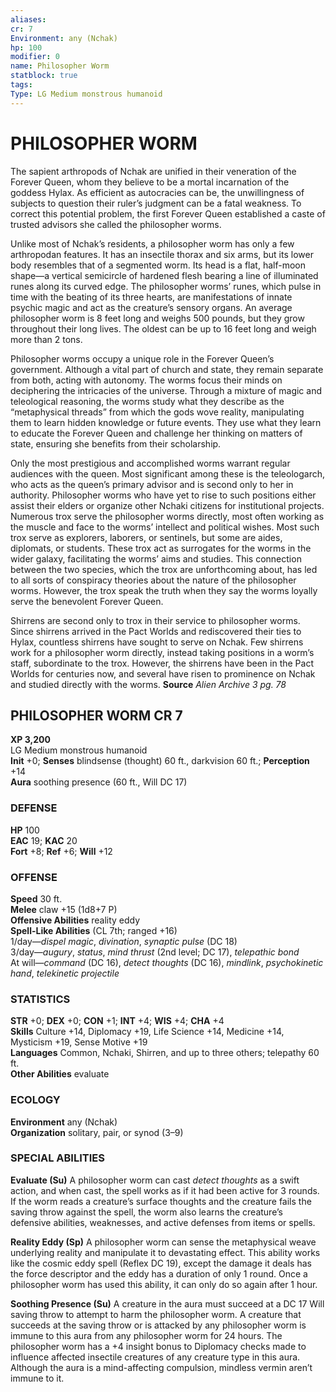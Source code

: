 ```yaml
---
aliases: 
cr: 7
Environment: any (Nchak)  
hp: 100
modifier: 0
name: Philosopher Worm
statblock: true
tags: 
Type: LG Medium monstrous humanoid  
---
```

# PHILOSOPHER WORM
The sapient arthropods of Nchak are unified in their veneration of the Forever Queen, whom they believe to be a mortal incarnation of the goddess Hylax. As efficient as autocracies can be, the unwillingness of subjects to question their ruler’s judgment can be a fatal weakness. To correct this potential problem, the first Forever Queen established a caste of trusted advisors she called the philosopher worms.

Unlike most of Nchak’s residents, a philosopher worm has only a few arthropodan features. It has an insectile thorax and six arms, but its lower body resembles that of a segmented worm. Its head is a flat, half-moon shape—a vertical semicircle of hardened flesh bearing a line of illuminated runes along its curved edge. The philosopher worms’ runes, which pulse in time with the beating of its three hearts, are manifestations of innate psychic magic and act as the creature’s sensory organs. An average philosopher worm is 8 feet long and weighs 500 pounds, but they grow throughout their long lives. The oldest can be up to 16 feet long and weigh more than 2 tons.

Philosopher worms occupy a unique role in the Forever Queen’s government. Although a vital part of church and state, they remain separate from both, acting with autonomy. The worms focus their minds on deciphering the intricacies of the universe. Through a mixture of magic and teleological reasoning, the worms study what they describe as the “metaphysical threads” from which the gods wove reality, manipulating them to learn hidden knowledge or future events. They use what they learn to educate the Forever Queen and challenge her thinking on matters of state, ensuring she benefits from their scholarship.

Only the most prestigious and accomplished worms warrant regular audiences with the queen. Most significant among these is the teleologarch, who acts as the queen’s primary advisor and is second only to her in authority. Philosopher worms who have yet to rise to such positions either assist their elders or organize other Nchaki citizens for institutional projects. Numerous trox serve the philosopher worms directly, most often working as the muscle and face to the worms’ intellect and political wishes. Most such trox serve as explorers, laborers, or sentinels, but some are aides, diplomats, or students. These trox act as surrogates for the worms in the wider galaxy, facilitating the worms’ aims and studies. This connection between the two species, which the trox are unforthcoming about, has led to all sorts of conspiracy theories about the nature of the philosopher worms. However, the trox speak the truth when they say the worms loyally serve the benevolent Forever Queen.

Shirrens are second only to trox in their service to philosopher worms. Since shirrens arrived in the Pact Worlds and rediscovered their ties to Hylax, countless shirrens have sought to serve on Nchak. Few shirrens work for a philosopher worm directly, instead taking positions in a worm’s staff, subordinate to the trox. However, the shirrens have been in the Pact Worlds for centuries now, and several have risen to prominence on Nchak and studied directly with the worms.
**Source** _Alien Archive 3 pg. 78_

## PHILOSOPHER WORM CR 7

**XP 3,200**  
LG Medium monstrous humanoid  
**Init** +0; **Senses** blindsense (thought) 60 ft., darkvision 60 ft.; **Perception** +14  
**Aura** soothing presence (60 ft., Will DC 17)

### DEFENSE

**HP** 100  
**EAC** 19; **KAC** 20  
**Fort** +8; **Ref** +6; **Will** +12  

### OFFENSE

**Speed** 30 ft.  
**Melee** claw +15 (1d8+7 P)  
**Offensive Abilities** reality eddy  
**Spell-Like Abilities** (CL 7th; ranged +16)  
1/day—_dispel magic_, _divination_, _synaptic pulse_ (DC 18)  
3/day—_augury_, _status_, _mind thrust_ (2nd level; DC 17), _telepathic bond_  
At will—_command_ (DC 16), _detect thoughts_ (DC 16), _mindlink_, _psychokinetic hand_, _telekinetic projectile_

### STATISTICS

**STR** +0; **DEX** +0; **CON** +1; **INT** +4; **WIS** +4; **CHA** +4  
**Skills** Culture +14, Diplomacy +19, Life Science +14, Medicine +14, Mysticism +19, Sense Motive +19  
**Languages** Common, Nchaki, Shirren, and up to three others; telepathy 60 ft.  
**Other Abilities** evaluate

### ECOLOGY

**Environment** any (Nchak)  
**Organization** solitary, pair, or synod (3–9)

### SPECIAL ABILITIES

**Evaluate (Su)** A philosopher worm can cast _detect thoughts_ as a swift action, and when cast, the spell works as if it had been active for 3 rounds. If the worm reads a creature’s surface thoughts and the creature fails the saving throw against the spell, the worm also learns the creature’s defensive abilities, weaknesses, and active defenses from items or spells.

**Reality Eddy (Sp)** A philosopher worm can sense the metaphysical weave underlying reality and manipulate it to devastating effect. This ability works like the cosmic eddy spell (Reflex DC 19), except the damage it deals has the force descriptor and the eddy has a duration of only 1 round. Once a philosopher worm has used this ability, it can only do so again after 1 hour.

**Soothing Presence (Su)** A creature in the aura must succeed at a DC 17 Will saving throw to attempt to harm the philosopher worm. A creature that succeeds at the saving throw or is attacked by any philosopher worm is immune to this aura from any philosopher worm for 24 hours. The philosopher worm has a +4 insight bonus to Diplomacy checks made to influence affected insectile creatures of any creature type in this aura. Although the aura is a mind-affecting compulsion, mindless vermin aren’t immune to it.
